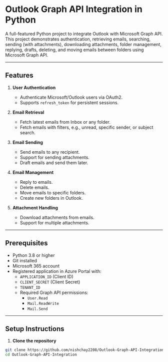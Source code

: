 # Outlook Graph API Integration in Python

A full-featured Python project to integrate Outlook with Microsoft Graph API.  
This project demonstrates authentication, retrieving emails, searching, sending (with attachments), downloading attachments, folder management, replying, drafts, deleting, and moving emails between folders using Microsoft Graph API.

---

## Features

1. **User Authentication**
   - Authenticate Microsoft/Outlook users via OAuth2.
   - Supports `refresh_token` for persistent sessions.

2. **Email Retrieval**
   - Fetch latest emails from Inbox or any folder.
   - Fetch emails with filters, e.g., unread, specific sender, or subject search.

3. **Email Sending**
   - Send emails to any recipient.
   - Support for sending attachments.
   - Draft emails and send them later.

4. **Email Management**
   - Reply to emails.
   - Delete emails.
   - Move emails to specific folders.
   - Create new folders in Outlook.

5. **Attachment Handling**
   - Download attachments from emails.
   - Support for multiple attachments.

---

## Prerequisites

- Python 3.8 or higher
- Git installed
- Microsoft 365 account
- Registered application in Azure Portal with:
  - `APPLICATION_ID` (Client ID)
  - `CLIENT_SECRET` (Client Secret)
  - `TENANT_ID`
  - Required Graph API permissions:
    - `User.Read`
    - `Mail.ReadWrite`
    - `Mail.Send`

---

## Setup Instructions

1. **Clone the repository**
```bash
git clone https://github.com/nishchay2208/Outlook-Graph-API-Integration.git
cd Outlook-Graph-API-Integration
